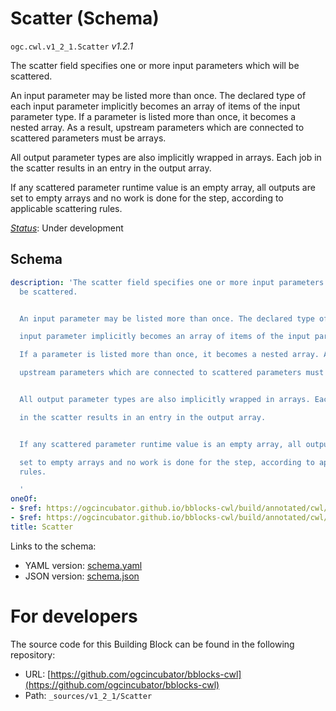 
# Scatter (Schema)

`ogc.cwl.v1_2_1.Scatter` *v1.2.1*

The scatter field specifies one or more input parameters which will be scattered.

An input parameter may be listed more than once. The declared type of each
input parameter implicitly becomes an array of items of the input parameter type.
If a parameter is listed more than once, it becomes a nested array. As a result,
upstream parameters which are connected to scattered parameters must be arrays.

All output parameter types are also implicitly wrapped in arrays. Each job
in the scatter results in an entry in the output array.

If any scattered parameter runtime value is an empty array, all outputs are
set to empty arrays and no work is done for the step, according to applicable scattering rules.


[*Status*](http://www.opengis.net/def/status): Under development

## Schema

```yaml
description: 'The scatter field specifies one or more input parameters which will
  be scattered.


  An input parameter may be listed more than once. The declared type of each

  input parameter implicitly becomes an array of items of the input parameter type.

  If a parameter is listed more than once, it becomes a nested array. As a result,

  upstream parameters which are connected to scattered parameters must be arrays.


  All output parameter types are also implicitly wrapped in arrays. Each job

  in the scatter results in an entry in the output array.


  If any scattered parameter runtime value is an empty array, all outputs are

  set to empty arrays and no work is done for the step, according to applicable scattering
  rules.

  '
oneOf:
- $ref: https://ogcincubator.github.io/bblocks-cwl/build/annotated/cwl/v1_2_1/CWLTextPatternID/schema.yaml
- $ref: https://ogcincubator.github.io/bblocks-cwl/build/annotated/cwl/v1_2_1/IdentifierArray/schema.yaml
title: Scatter

```

Links to the schema:

* YAML version: [schema.yaml](https://ogcincubator.github.io/bblocks-cwl/build/annotated/cwl/v1_2_1/Scatter/schema.json)
* JSON version: [schema.json](https://ogcincubator.github.io/bblocks-cwl/build/annotated/cwl/v1_2_1/Scatter/schema.yaml)


# For developers

The source code for this Building Block can be found in the following repository:

* URL: [https://github.com/ogcincubator/bblocks-cwl](https://github.com/ogcincubator/bblocks-cwl)
* Path: `_sources/v1_2_1/Scatter`

